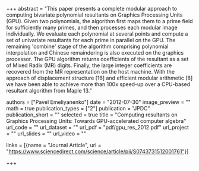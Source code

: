 +++
abstract = "This paper presents a complete modular approach to computing bivariate polynomial resultants on Graphics Processing Units (GPU). Given two polynomials, the algorithm first maps them to a prime field for sufficiently many primes, and then processes each modular image individually. We evaluate each polynomial at several points and compute a set of univariate resultants for each prime in parallel on the GPU. The remaining 'combine' stage of the algorithm comprising polynomial interpolation and Chinese remaindering is also executed on the graphics processor. The GPU algorithm returns coefficients of the resultant as a set of Mixed Radix (MR) digits. Finally, the large integer coefficients are recovered from the MR representation on the host machine. With the approach of displacement structure [16] and efficient modular arithmetic [8] we have been able to achieve more than 100x speed-up over a CPU-based resultant algorithm from Maple 13."

authors = ["Pavel Emeliyanenko"]
date = "2012-07-30"
image_preview = ""
math = true
publication_types = ["2"]
publication = "JPDC"
publication_short = ""
selected = true
title = "Computing resultants on Graphics Processing Units: Towards GPU-accelerated computer algebra"
url_code = ""
url_dataset = ""
url_pdf = "pdf/gpu_res_2012.pdf"
url_project = ""
url_slides = ""
url_video = ""

links = [{name = "Journal Article", url = "https://www.sciencedirect.com/science/article/pii/S0743731512001761"}]

+++

